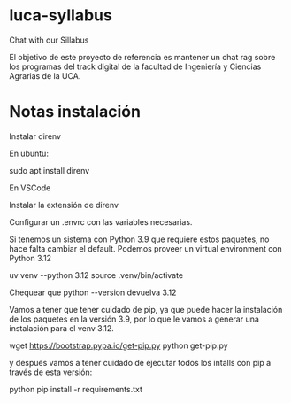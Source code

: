 # luca-syllabus
Chat with our Sillabus

El objetivo de este proyecto de referencia es mantener un chat rag sobre los programas del track digital de la facultad de Ingeniería y Ciencias Agrarias de la UCA.

# Notas instalación
Instalar direnv

En ubuntu:

sudo apt install direnv

En VSCode

Instalar la extensión de direnv

Configurar un .envrc con las variables necesarias.

Si tenemos un sistema con Python 3.9 que requiere estos paquetes, no hace falta cambiar el default. 
Podemos proveer un virtual environment con Python 3.12

uv venv --python 3.12
source .venv/bin/activate

Chequear que python --version devuelva 3.12

Vamos a tener que tener cuidado de pip, ya que puede hacer la instalación de los paquetes en la versión 3.9, por lo que le vamos a generar una instalación para el venv 3.12.

wget https://bootstrap.pypa.io/get-pip.py
python get-pip.py

y después vamos a tener cuidado de ejecutar todos los intalls con pip a través de esta versión:

python pip install -r requirements.txt 

